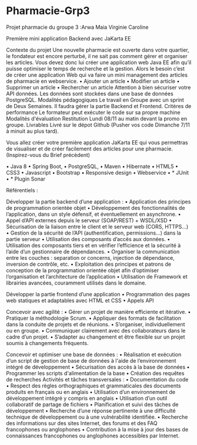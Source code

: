 # Pharmacie-Grp3
Projet pharmacie du groupe 3 :Arwa  Maia Virginie Caroline  

Première mini application Backend avec JaKarta EE

Contexte du projet Une nouvelle pharmacie est ouverte dans votre quartier, le fondateur est encore perturbé, il ne sait pas comment gérer et organiser les articles. Vous devez donc lui créer une application web Java EE afin qu’il puisse optimiser le temps de recherche et la gestion. Alors le besoin c’est de créer une application Web qui va faire un mini management des articles de pharmacie en webservice. • Ajouter un article • Modifier un article • Supprimer un article • Rechercher un article Attention à bien sécuriser votre API données. Les données sont stockées dans une base de données PostgreSQL. Modalités pédagogiques Le travail en Groupe avec un sprint de Deux Semaines. Il faudra gérer la partie Backend et Frontend. Critères de performance Le formateur peut exécuter le code sur sa propre machine Modalités d'évaluation Restitution Lundi 08/11 au matin devant la promo en groupe. Livrables Livré sur le dépot Github (Pusher vos code Dimanche 7/11 à minuit au plus tard).

Vous allez créer votre première application JaKarta EE qui vous permettras de visualiser et de créer facilement des articles pour une pharmacie. (Inspirez-vous du Brief précèdent)

• Java 8 • Spring Boot, • PostgreSQL, • Maven • Hibernate • HTML5 • CSS3 • Javascript • Bootstrap • Responsive design • Webservice • * JUnit • * Plugin Sonar

Référentiels :

Développer la partie backend d’une application : • Application des principes de programmation orientée objet • Développement des fonctionnalités de l’application, dans un style défensif, et éventuellement en asynchrone. • Appel d’API externes depuis le serveur (SOAP/REST) + WSDL/XSD • Sécurisation de la liaison entre le client et le serveur web (CORS, HTTPS…) • Gestion de la sécurité de l’API (authentification, permissions...) dans la partie serveur • Utilisation des composants d’accès aux données. • Utilisation des composants tiers et en vérifier l’efficience et la sécurité à l’aide d’un gestionnaire de dépendances. • Organiser la communication entre les couches : separation or concerns, injection de dépendance, inversion de contrôle, etc. • Exploitation des principes et patrons de conception de la programmation orientée objet afin d’optimiser l’organisation et l’architecture de l’application • Utilisation de Framework et librairies avancées, couramment utilisés dans le domaine.

Développer la partie frontend d’une application • Programmation des pages web statiques et adaptables avec HTML et CSS • Appels API

Concevoir avec agilité : • Gérer un projet de manière efficiente et itérative. • Pratiquer la méthodologie Scrum. • Appliquer des formats de facilitation dans la conduite de projets et de réunions. • S’organiser, individuellement ou en groupe. • Communiquer clairement avec des collaborateurs dans le cadre d’un projet. • S’adapter au changement et être flexible sur un projet soumis à changements fréquents.

Concevoir et optimiser une base de données : • Réalisation et exécution d’un script de gestion de base de données à l'aide de l’environnement intégré de développement • Sécurisation des accès à la base de données • Programmer les scripts d'alimentation de la base • Création des requêtes de recherches Activités et tâches transversales : • Documentation du code • Respect des règles orthographiques et grammaticales des documents produits en français ou en anglais • Utilisation d’un environnement de développement intégré y compris en anglais • Utilisation d’un outil collaboratif de partage de fichiers • Planification et suivi des tâches de développement • Recherche d’une réponse pertinente à une difficulté technique de développement ou à une vulnérabilité identifiée. • Recherche des informations sur des sites Internet, des forums et des FAQ francophones ou anglophones • Contribution à la mise à jour des bases de connaissances francophones ou anglophones accessibles par Internet.